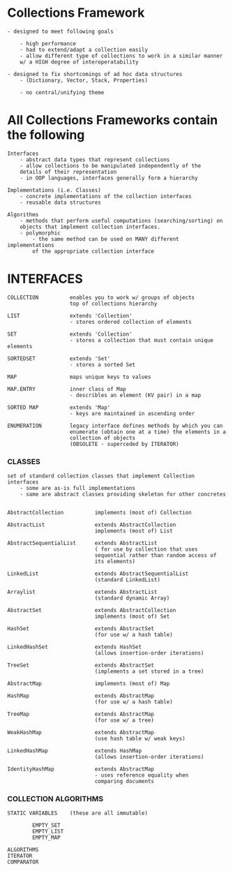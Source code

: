 # Collections Framework

    - designed to meet following goals
    
        - high performance
        - had to extend/adapt a collection easily
        - allow different type of collections to work in a similar manner
        w/ a HIGH degree of interoperatability
        
    - designed to fix shortcomings of ad hoc data structures
        - (Dictionary, Vector, Stack, Properties) 
        
        - no central/unifying theme
        
# All Collections Frameworks contain the following

    Interfaces 
        - abstract data types that represent collections
        - allow collections to be manipulated independently of the 
        details of their representation
        - in OOP languages, interfaces generally form a hierarchy
        
    Implementations (i.e. Classes) 
        - concrete implementations of the collection interfaces
        - reusable data structures
        
    Algorithms
        - methods that perform useful computations (searching/sorting) on 
        objects that implement collection interfaces. 
        - polymorphic
            - the same method can be used on MANY different implementations
            of the appropriate collection interface
            
# INTERFACES
    
    COLLECTION          enables you to work w/ groups of objects
                        top of collections hierarchy
                        
    LIST                extends 'Collection'
                        - stores ordered collection of elements
                        
    SET                 extends 'Collection'
                        - stores a collection that must contain unique elements
                        
    SORTEDSET           extends 'Set'           
                        - stores a sorted Set
                        
    MAP                 maps unique keys to values
    
    MAP.ENTRY           inner class of Map
                        - describles an element (KV pair) in a map
                        
    SORTED MAP          extends 'Map'
                        - keys are maintained in ascending order
                        
    ENUMERATION         legacy interface defines methods by which you can
                        enumerate (obtain one at a time) the elements in a
                        collection of objects
                        (OBSOLETE - superceded by ITERATOR) 
                        
                        
### CLASSES

    set of standard collection classes that implement Collection interfaces
        - some are as-is full implementations
        - same are abstract classes providing skeleton for other concretes
        
    
    AbstractCollection          implements (most of) Collection
    
    AbstractList                extends AbstractCollection
                                implements (most of) List
                                
    AbstractSequentialList      extends AbstractList
                                ( for use by collection that uses
                                sequential rather than random access of
                                its elements) 
                                
    LinkedList                  extends AbstractSequentialList
                                (standard LinkedList)
    
    Arraylist                   extends AbstractList
                                (standard dynamic Array) 
                                
    AbstractSet                 extends AbstractCollection
                                implements (most of) Set
                                
    HashSet                     extends AbstractSet
                                (for use w/ a hash table) 
                                
    LinkedHashSet               extends HashSet
                                (allows insertion-order iterations)
                            
    TreeSet                     extends AbstractSet
                                (implements a set stored in a tree) 
                                
    AbstractMap                 implements (most of) Map
    
    HashMap                     extends AbstractMap 
                                (for use w/ a hash table) 
                                
    TreeMap                     extends AbstractMap
                                (for use w/ a tree) 
                                
    WeakHashMap                 extends AbstractMap
                                (use hash table w/ weak keys) 
                                
    LinkedHashMap               extends HashMap
                                (allows insertion-order iterations) 
                                
    IdentityHashMap             extends AbstractMap
                                - uses reference equality when 
                                comparing documents
                                
### COLLECTION ALGORITHMS

    STATIC VARIABLES    (these are all immutable) 
    
            EMPTY_SET
            EMPTY_LIST
            EMPTY_MAP
            
    ALGORITHMS
    ITERATOR
    COMPARATOR
                                
                               
         
         